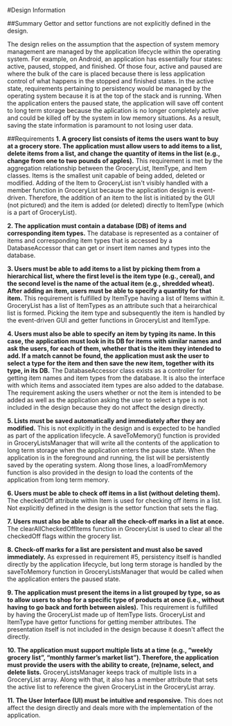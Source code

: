 #Design Information

##Summary
Gettor and settor functions are not explicitly defined in the design.

The design relies on the assumption that the aspection of system memory management are managed by the application lifecycle within the operating system. For example, on Android, an application has essentially four states: active, paused, stopped, and finished. Of those four, active and paused are where the bulk of the care is placed because there is less application control of what happens in the stopped and finished states. In the active state, requirements pertaining to persistency would be managed by the operating system because it is at the top of the stack and is running. When the application enters the paused state, the application will save off content to long term storage because the aplication is no longer completely active and could be killed off by the system in low memory situations. As a result, saving the state information is paramount to not losing user data. 

##Requirements
**1. A grocery list consists of items the users want to buy at a grocery store. The application must allow users to add items to a list, delete items from a list, and change the quantity of items in the list (e.g., change from one to two pounds of apples).**
This requirement is met by the aggregation relationship between the GroceryList, ItemType, and Item classes. Items is the smallest unit capable of being added, deleted or modified. Adding of the Item to GroceryList isn't visibly handled with a member function in GroceryList because the application design is event-driven. Therefore, the addition of an item to the list is initiated by the GUI (not pictured) and the item is added (or deleted) directly to ItemType (which is a part of GroceryList).

**2. The application must contain a database (DB) of items and corresponding item types.**
The database is represented as a container of items and corresponding item types that is accessed by a DatabaseAccessor that can get or insert item names and types into the database.

**3. Users must be able to add items to a list by picking them from a hierarchical list, where the first level is the item type (e.g., cereal), and the second level is the name of the actual item (e.g., shredded wheat). After adding an item, users must be able to specify a quantity for that item.**
This requirement is fulfilled by ItemType having a list of Items within it. GroceryList has a list of ItemTypes as an attribute such that a heirarchical list is formed. Picking the item type and subsequently the item is handled by the event-driven GUI and getter functions in GroceryList and ItemType.  

**4. Users must also be able to specify an item by typing its name. In this case, the application must look in its DB for items with similar names and ask the users, for each of them, whether that is the item they intended to add. If a match cannot be found, the application must ask the user to select a type for the item and then save the new item, together with its type, in its DB.**
The DatabaseAccessor class exists as a controller for getting item names and item types from the database. It is also the interface with which items and associated item types are also added to the database. The requirement asking the users whether or not the item is intended to be added as well as the application asking the user to select a type is not included in the design because they do not affect the design directly.

**5. Lists must be saved automatically and immediately after they are modified.**
This is not explicitly in the design and is expected to be handled as part of the application lifecycle. A saveToMemory() function is provided in GroceryListsManager that will write all the contents of the application to long term storage when the application enters the pause state. When the application is in the foreground and running, the list will be persistently saved by the operating system. Along those lines, a loadFromMemory function is also provided in the design to load the contents of the application from long term memory.

**6. Users must be able to check off items in a list (without deleting them).**
The checkedOff attribute within Item is used for checking off items in a list. Not explicitly defined in the design is the settor function that sets the flag.   

**7. Users must also be able to clear all the check-off marks in a list at once.**
The clearAllCheckedOffItems function in GroceryList is used to clear all the checkedOff flags within the grocery list.

**8. Check-off marks for a list are persistent and must also be saved immediately.**
As expressed in requirement #5, persistency itself is handled directly by the application lifecycle, but long term storage is handled by the saveToMemory function in GroceryListsManager that would be called when the application enters the paused state.

**9. The application must present the items in a list grouped by type, so as to allow users to shop for a specific type of products at once (i.e., without having to go back and forth between aisles).**
This requirement is fulfilled by having the GroceryList made up of ItemType lists. GroceryList and ItemType have gettor functions for getting member attributes. The presentation itself is not included in the design because it doesn't affect the directly.  

**10. The application must support multiple lists at a time (e.g., “weekly grocery list”, “monthly farmer’s market list”). Therefore, the application must provide the users with the ability to create, (re)name, select, and delete lists.**
GroceryListsManager keeps track of multiple lists in a GroceryList array. Along with that, it also has a member attribute that sets the active list to reference the given GroceryList in the GroceryList array.  

**11. The User Interface (UI) must be intuitive and responsive.**
This does not affect the design directly and deals more with the implementation of the application.  

